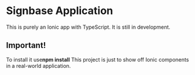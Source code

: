 # Signbase Application

This is purely an Ionic app with TypeScript. It is still in development.


## Important!
To install it use**npm install** This project is just to show off Ionic components in a real-world application.



